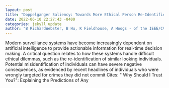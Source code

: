 ```yaml
--- 
layout: post 
title: "Doppelganger Saliency: Towards More Ethical Person Re-Identification" 
date: 2022-06-10 22:27:43 -0400 
categories: jekyll update 
author: "B RichardWebster, B Hu, K Fieldhouse, A Hoogs - of the IEEE/CVF Conference on , 2022" 
--- 
```

Modern surveillance systems have become increasingly dependent on artificial intelligence to provide actionable information for real-time decision making. A critical question relates to how these systems handle difficult ethical dilemmas, such as the re-identification of similar looking individuals. Potential misidentification of individuals can have severe negative consequences, as evidenced by recent headlines of individuals who were wrongly targeted for crimes they did not commit Cites: " Why Should I Trust You?": Explaining the Predictions of Any